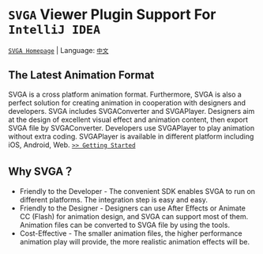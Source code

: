 # `SVGA` Viewer Plugin Support For `IntelliJ IDEA`

[`SVGA Homepage`](http://svga.io/en/index.html) | Language: [`中文`](README.zh.md)

## The Latest Animation Format
SVGA is a cross platform animation format. Furthermore, SVGA is also a perfect solution for creating animation in cooperation with designers and developers. SVGA includes SVGAConverter and SVGAPlayer. Designers aim at the design of excellent visual effect and animation content, then export SVGA file by SVGAConverter. Developers use SVGAPlayer to play animation without extra coding. SVGAPlayer is available in different platform including iOS, Android, Web. [`>> Getting Started`](http://svga.io/en/integrated.html)

## Why SVGA？
- Friendly to the Developer - The convenient SDK enables SVGA to run on different platforms. The integration step is easy and easy.
- Friendly to the Designer - Designers can use After Effects or Animate CC (Flash) for animation design, and SVGA can support most of them. Animation files can be converted to SVGA file by using the tools.
- Cost-Effective - The smaller animation files, the higher performance animation play will provide, the more realistic animation effects will be.
